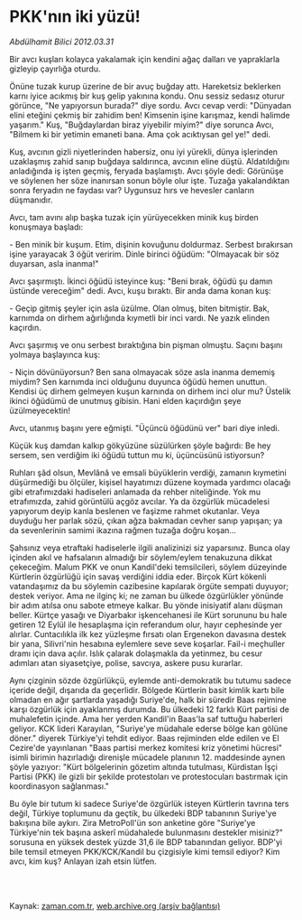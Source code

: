 # PKK'nın iki yüzü!

*Abdülhamit Bilici 2012.03.31*

<td class="columnist-detail">
<p>Bir avcı kuşları kolayca yakalamak için kendini ağaç dalları ve yapraklarla gizleyip çayırlığa oturdu.</p>
<p>
<div id="haberMetinDiv">
<p>Önüne tuzak kurup üzerine de bir avuç buğday attı. Hareketsiz beklerken karnı iyice acıkmış bir kuş gelip yakınına kondu. Onu sessiz sedasız oturur görünce, "Ne yapıyorsun burada?" diye sordu. Avcı cevap verdi: "Dünyadan elini eteğini çekmiş bir zahidim ben! Kimsenin işine karışmaz, kendi halimde yaşarım." Kuş, "Buğdaylardan biraz yiyebilir miyim?" diye sorunca Avcı, "Bilmem ki bir yetimin emaneti bana. Ama çok acıktıysan gel ye!" dedi.
<p>Kuş, avcının gizli niyetlerinden habersiz, onu iyi yürekli, dünya işlerinden uzaklaşmış zahid sanıp buğdaya saldırınca, avcının eline düştü. Aldatıldığını anladığında iş işten geçmiş, feryada başlamıştı. Avcı şöyle dedi: Görünüşe ve söylenen her söze inanırsan sonun böyle olur işte. Tuzağa yakalandıktan sonra feryadın ne faydası var? Uygunsuz hırs ve hevesler canların düşmanıdır.
<p>Avcı, tam avını alıp başka tuzak için yürüyecekken minik kuş birden konuşmaya başladı:
<p>- Ben minik bir kuşum. Etim, dişinin kovuğunu doldurmaz. Serbest bırakırsan işine yarayacak 3 öğüt veririm. Dinle birinci öğüdüm: "Olmayacak bir söz duyarsan, asla inanma!"
<p>Avcı şaşırmıştı. İkinci öğüdü isteyince kuş: "Beni bırak, öğüdü şu damın üstünde vereceğim" dedi. Avcı, kuşu bıraktı. Bir anda dama konan kuş:
<p>- Geçip gitmiş şeyler için asla üzülme. Olan olmuş, biten bitmiştir. Bak, karnımda on dirhem ağırlığında kıymetli bir inci vardı. Ne yazık elinden kaçırdın.
<p>Avcı şaşırmış ve onu serbest bıraktığına bin pişman olmuştu. Saçını başını yolmaya başlayınca kuş:
<p>- Niçin dövünüyorsun? Ben sana olmayacak söze asla inanma dememiş miydim? Sen karnımda inci olduğunu duyunca öğüdü hemen unuttun. Kendisi üç dirhem gelmeyen kuşun karnında on dirhem inci olur mu? Üstelik ikinci öğüdümü de unutmuş gibisin. Hani elden kaçırdığın şeye üzülmeyecektin!
<p>Avcı, utanmış başını yere eğmişti. "Üçüncü öğüdünü ver" bari diye inledi.
<p>Küçük kuş damdan kalkıp gökyüzüne süzülürken şöyle bağırdı: Be hey sersem, sen verdiğim iki öğüdü tuttun mu ki, üçüncüsünü istiyorsun?
<p>Ruhları şâd olsun, Mevlânâ ve emsali büyüklerin verdiği, zamanın kıymetini düşürmediği bu ölçüler, kişisel hayatımızı düzene koymada yardımcı olacağı gibi etrafımızdaki hadiseleri anlamada da rehber niteliğinde. Yok mu etrafımızda, zahid görüntülü açgöz avcılar. Ya da özgürlük mücadelesi yapıyorum deyip kanla beslenen ve faşizme rahmet okutanlar. Veya duyduğu her parlak sözü, çıkan ağza bakmadan cevher sanıp yapışan; ya da sevenlerinin samimi ikazına rağmen tuzağa doğru koşan...
<p>Şahsınız veya etraftaki hadiselerle ilgili analizinizi siz yaparsınız. Bunca olay içinden akıl ve hafsalanın almadığı bir söylem/eylem tenakuzuna dikkat çekeceğim. Malum PKK ve onun Kandil'deki temsilcileri, söylem düzeyinde Kürtlerin özgürlüğü için savaş verdiğini iddia eder. Birçok Kürt kökenli vatandaşımız da bu söylemin cazibesine kapılarak örgüte sempati duyuyor; destek veriyor. Ama ne ilginç ki; ne zaman bu ülkede özgürlükler yönünde bir adım atılsa onu sabote etmeye kalkar. Bu yönde inisiyatif alanı düşman beller. Kürtçe yasağı ve Diyarbakır işkencehanesi ile Kürt sorununu bu hale getiren 12 Eylül ile hesaplaşma için referandum olur, hayır cephesinde yer alırlar. Cuntacılıkla ilk kez yüzleşme fırsatı olan Ergenekon davasına destek bir yana, Silivri'nin hesabına eylemlere seve seve koşarlar. Fail-i meçhuller dramı için dava açılır. Islık çalarak dolaşmakla da yetinmez, bu cesur adımları atan siyasetçiye, polise, savcıya, askere pusu kurarlar.
<p>Aynı çizginin sözde özgürlükçü, eylemde anti-demokratik bu tutumu sadece içeride değil, dışarıda da geçerlidir. Bölgede Kürtlerin basit kimlik kartı bile olmadan en ağır şartlarda yaşadığı Suriye'de, halk bir süredir Baas rejimine karşı özgürlük için ayaklanmış durumda. Bu ülkedeki 12 farklı Kürt partisi de muhalefetin içinde. Ama her yerden Kandil'in Baas'la saf tuttuğu haberleri geliyor. KCK lideri Karayılan, "Suriye'ye müdahale ederse bölge kan gölüne döner." diyerek Türkiye'yi tehdit ediyor. Baas rejiminden elde edilen ve El Cezire'de yayınlanan "Baas partisi merkez komitesi kriz yönetimi hücresi" isimli birimin hazırladığı direnişle mücadele planının 12. maddesinde aynen şöyle yazıyor: "Kürt bölgelerinin gözetim altında tutulması, Kürdistan İşçi Partisi (PKK) ile gizli bir şekilde protestoları ve protestocuları bastırmak için koordinasyon sağlanması."
<p>Bu öyle bir tutum ki sadece Suriye'de özgürlük isteyen Kürtlerin tavrına ters değil, Türkiye toplumunu da geçtik, bu ülkedeki BDP tabanının Suriye'ye bakışına bile aykırı. Zira MetroPoll'ün son anketine göre "Suriye'ye Türkiye'nin tek başına askerî müdahalede bulunmasını destekler misiniz?" sorusuna en yüksek destek yüzde 31,6 ile BDP tabanından geliyor. BDP'yi bile temsil etmeyen PKK/KCK/Kandil bu çizgisiyle kimi temsil ediyor? Kim avcı, kim kuş? Anlayan izah etsin lütfen. </p></p></p></p></p></p></p></p></p></p></p></p></p></p></div>
</p>


<p><br>
		 </br></p></td>

Kaynak: [zaman.com.tr](http://zaman.com.tr/yazar.do?yazino=1266546), [web.archive.org (arşiv bağlantısı)](http://web.archive.org/web/20120407023526/http://zaman.com.tr:80/yazar.do?yazino=1266546)
